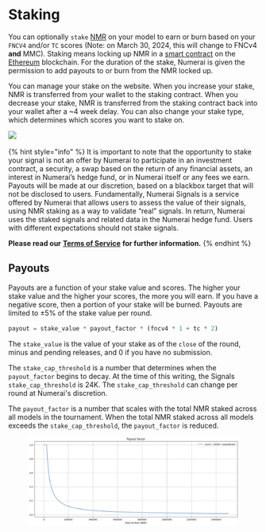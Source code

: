 # Staking

You can optionally `stake` [NMR](https://www.coinbase.com/price/numeraire) on your model to earn or burn based on your `FNCV4` and/or `TC` scores (Note: on March 30, 2024, this will change to FNCv4 **and** MMC). Staking means locking up NMR in a [smart contract](https://github.com/numerai/tournament-contracts) on the [Ethereum](https://ethereum.org/en/whitepaper/) blockchain. For the duration of the stake, Numerai is given the permission to add payouts to or burn from the NMR locked up.

You can manage your stake on the website. When you increase your stake, NMR is transferred from your wallet to the staking contract. When you decrease your stake, NMR is transferred from the staking contract back into your wallet after a \~4 week delay. You can also change your stake type, which determines which scores you want to stake on.

![](https://docs.numer.ai/\~gitbook/image?url=https:%2F%2Fgblobscdn.gitbook.com%2Fassets%252F-LmGruQ\_-ZYj9XMQUd5x%252F-MTwWeGztnW6NaH6Sd\_A%252F-MTxK8xvV36McXIClWAt%252Fimage.png%3Falt=media%26token=aea91c60-7079-439b-bbd6-f64e9d8c26d7\&width=768\&dpr=4\&quality=100\&sign=c26f0dc43daabd09b8834fe5fa0d22f7e105ca7c1b17f4fb0c4b1aa5c8ff0b2e)

{% hint style="info" %}
It is important to note that the opportunity to stake your signal is not an offer by Numerai to participate in an investment contract, a security, a swap based on the return of any financial assets, an interest in Numerai’s hedge fund, or in Numerai itself or any fees we earn. Payouts will be made at our discretion, based on a blackbox target that will not be disclosed to users. Fundamentally, Numerai Signals is a service offered by Numerai that allows users to assess the value of their signals, using NMR staking as a way to validate “real” signals. In return, Numerai uses the staked signals and related data in the Numerai hedge fund. Users with different expectations should not stake signals.

**Please read our** [**Terms of Service**](https://numer.ai/terms) **for further information.**
{% endhint %}

## Payouts

Payouts are a function of your stake value and scores. The higher your stake value and the higher your scores, the more you will earn. If you have a negative score, then a portion of your stake will be burned. Payouts are limited to ±5% of the stake value per round.

```python
payout = stake_value * payout_factor * (fncv4 * 1 + tc * 2)
```

The `stake_value` is the value of your stake as of the `close` of the round, minus and pending releases, and 0 if you have no submission.

The `stake_cap_threshold` is a number that determines when the `payout_factor` begins to decay.  At the time of this writing, the Signals `stake_cap_threshold` is 24K. The `stake_cap_threshold` can change per round at Numerai's discretion.

The `payout_factor` is a number that scales with the total NMR staked across all models in the tournament. When the total NMR staked across all models exceeds the `stake_cap_threshold`, the `payout_factor` is reduced.

<figure><img src="../.gitbook/assets/image (13).png" alt=""><figcaption></figcaption></figure>
